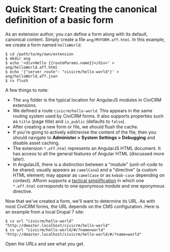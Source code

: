 # Quick Start: Creating the canonical definition of a basic form

As an extension author, you can define a form along with its default,
canonical content. Simply create a file  `ang/MYFORM.aff.html`. In
this example, we create a form named `helloWorld`:

```
$ cd /path/to/my/own/extension
$ mkdir ang
$ echo '<div>Hello {{routeParams.name}}</div>' > ang/helloWorld.aff.html
$ echo '{"server_route": "civicrm/hello-world"}' > ang/helloWorld.aff.json
$ cv flush
```

A few things to note:

* The `ang` folder is the typical location for AngularJS modules in CiviCRM extensions.
* We defined a route `civicrm/hello-world`. This appears in the same routing system used by CiviCRM forms. It also supports properties such as `title` (page title) and `is_public` (defaults to `false`).
* After creating a new form or file, we should flush the cache.
* If you're going to actively edit/revise the content of the file, then you should navigate
  to **Administer > System Settings > Debugging** and disable asset caching.
* The extension `*.aff.html` represents an AngularJS HTML document. It has access to all the general features of Angular HTML (discussed more later).
* In AngularJS, there is a distinction between a "module" (unit-of-code to be shared; usually appears as `camelCase`) and a "directive" (a custom
  HTML element; may appear as `camelCase` or as `kebab-case` depending on context). Afform supports a [tactical simplification](angular.md) in which one
  `*.aff.html` corresponds to one eponymous module and one eponymous directive.

Now that we've created a form, we'll want to determine its URL. As with most
CiviCRM forms, the URL depends on the CMS configuration. Here is an example
from a local Drupal 7 site:

```
$ cv url "civicrm/hello-world"
"http://dmaster.localhost/civicrm/hello-world"
$ cv url "civicrm/hello-world/#/?name=world"
"http://dmaster.localhost/civicrm/hello-world/#/?name=world"
```

Open the URLs and see what you get.
